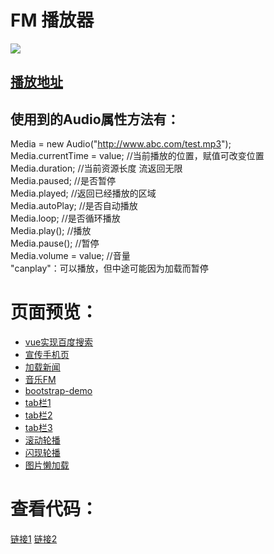 # FM 播放器
![](https://chengfengfengwang.github.io/works/FM.png)
## [播放地址](https://chengfengfengwang.github.io/works/%E9%9F%B3%E4%B9%90FM/)
## 使用到的Audio属性方法有：
Media = new Audio("http://www.abc.com/test.mp3"); <br>
Media.currentTime = value; //当前播放的位置，赋值可改变位置 <br>
Media.duration; //当前资源长度 流返回无限 <br>
Media.paused; //是否暂停<br>
Media.played; //返回已经播放的区域<br>
Media.autoPlay; //是否自动播放 <br>
Media.loop; //是否循环播放 <br>
Media.play();  //播放 <br>
Media.pause();  //暂停 <br>
Media.volume = value; //音量 <br>
"canplay"：可以播放，但中途可能因为加载而暂停<br>
# 页面预览：
- [vue实现百度搜索](https://chengfengfengwang.github.io/works/vue%E5%AE%9E%E7%8E%B0%E7%99%BE%E5%BA%A6%E6%90%9C%E7%B4%A2/)
- [宣传手机页](https://chengfengfengwang.github.io/works/%E5%AE%A3%E4%BC%A0%E6%89%8B%E6%9C%BA%E9%A1%B5/)
- [加载新闻](https://chengfengfengwang.github.io/works/%E5%8A%A0%E8%BD%BD%E6%96%B0%E9%97%BB/)
- [音乐FM](https://chengfengfengwang.github.io/works/%E9%9F%B3%E4%B9%90FM/)
- [bootstrap-demo](https://chengfengfengwang.github.io/works/bootstrap-demo/index.html)
- [tab栏1](https://chengfengfengwang.github.io/demos/%E5%B7%A6%E4%BE%A7tab/%E5%B7%A6%E4%BE%A7tab.html)
- [tab栏2](https://chengfengfengwang.github.io/demos/tab%E6%A0%8F/tab%E5%B8%B8%E7%94%A8.html)
- [tab栏3](https://chengfengfengwang.github.io/demos/tab%E6%A0%8F/tab%E8%BD%AE%E6%92%AD.html)
- [滚动轮播](https://chengfengfengwang.github.io/demos/%E8%BD%AE%E6%92%AD/%E6%BB%9A%E5%8A%A8%E8%BD%AE%E6%92%AD.html)
- [闪现轮播](https://github.com/chengfengfengwang/demos/blob/master/%E8%BD%AE%E6%92%AD/%E9%97%AA%E7%8E%B0%E8%BD%AE%E6%92%AD.html)
- [图片懒加载](https://chengfengfengwang.github.io/demos/%E5%9B%BE%E7%89%87%E6%87%92%E5%8A%A0%E8%BD%BD/%E5%9B%BE%E7%89%87%E6%87%92%E5%8A%A0%E8%BD%BD.html)
# 查看代码：
[链接1](https://github.com/chengfengfengwang/demos)
[链接2](https://github.com/chengfengfengwang/works)
